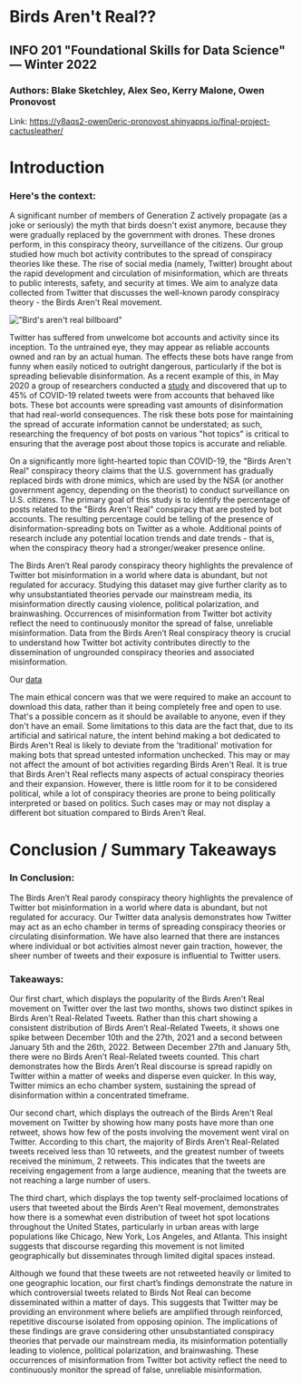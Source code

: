 # Birds Aren't Real??
## INFO 201 "Foundational Skills for Data Science" — Winter 2022

### Authors: Blake Sketchley, Alex Seo, Kerry Malone, Owen Pronovost

Link: https://y8aqs2-owen0eric-pronovost.shinyapps.io/final-project-cactusleather/ 

# Introduction

### Here's the context: 
A significant number of members of Generation Z actively propagate (as a joke or seriously) the myth that birds doesn't exist anymore, because they were gradually replaced by the government with drones. These drones perform, in this conspiracy theory, surveillance of the citizens. Our group studied how much bot activity contributes to the spread of conspiracy theories like these. The rise of social media (namely, Twitter) brought about the rapid development and circulation of misinformation, which are threats to public interests, safety, and security at times. We aim to analyze data collected from Twitter that discusses the well-known parody conspiracy theory - the Birds Aren't Real movement.

!["Bird's aren't real billboard"](https://religion.ua.edu/blog/wp-content/uploads/sites/2/2022/02/billboard-BAR.jpeg)

Twitter has suffered from unwelcome bot accounts and activity since its inception. To the untrained eye, they may appear as reliable accounts owned and ran by an actual human. The effects these bots have range from funny when easily noticed to outright dangerous, particularly if the bot is spreading believable disinformation. As a recent example of this, in May 2020 a group of researchers conducted a [study](https://www.npr.org/sections/coronavirus-live-updates/2020/05/20/859814085/researchers-nearly-half-of-accounts-tweeting-about-coronavirus-are-likely-bots) and discovered that up to 45% of COVID-19 related tweets were from accounts that behaved like bots. These bot accounts were spreading vast amounts of disinformation that had real-world consequences. The risk these bots pose for maintaining the spread of accurate information cannot be understated; as such, researching the frequency of bot posts on various "hot topics" is critical to ensuring that the average post about those topics is accurate and reliable.

On a significantly more light-hearted topic than COVID-19, the "Birds Aren't Real" conspiracy theory claims that the U.S. government has gradually replaced birds with drone mimics, which are used by the NSA (or another government agency, depending on the theorist) to conduct surveillance on U.S. citizens. The primary goal of this study is to identify the percentage of posts related to the "Birds Aren't Real" conspiracy that are posted by bot accounts. The resulting percentage could be telling of the presence of disinformation-spreading bots on Twitter as a whole. Additional points of research include any potential location trends and date trends - that is, when the conspiracy theory had a stronger/weaker presence online.

The Birds Aren’t Real parody conspiracy theory highlights the prevalence of Twitter bot misinformation in a world where data is abundant, but not regulated for accuracy. Studying this dataset may give further clarity as to why unsubstantiated theories pervade our mainstream media, its misinformation directly causing violence, political polarization, and brainwashing. Occurrences of misinformation from Twitter bot activity reflect the need to continuously monitor the spread of false, unreliable misinformation. Data from the Birds Aren’t Real conspiracy theory is crucial to understand how Twitter bot activity contributes directly to the dissemination of ungrounded conspiracy theories and associated misinformation.

Our [data](https://www.kaggle.com/gpreda/birds-arent-real-on-twitter-either)

The main ethical concern was that we were required to make an account to download this data, rather than it being completely free and open to use. That's a possible concern as it should be available to anyone, even if they don't have an email. Some limitations to this data are the fact that, due to its artificial and satirical nature, the intent behind making a bot dedicated to Birds Aren't Real is likely to deviate from the 'traditional' motivation for making bots that spread untested information unchecked. This may or may not affect the amount of bot activities regarding Birds Aren't Real. It is true that Birds Aren't Real reflects many aspects of actual conspiracy theories and their expansion. However, there is little room for it to be considered political, while a lot of conspiracy theories are prone to being politically interpreted or based on politics. Such cases may or may not display a different bot situation compared to Birds Aren't Real.

# Conclusion / Summary Takeaways

### In Conclusion:

The Birds Aren’t Real parody conspiracy theory highlights the prevalence of Twitter bot misinformation in a world where data is abundant, but not regulated for accuracy. Our Twitter data analysis demonstrates how Twitter may act as an echo chamber in terms of spreading conspiracy theories or circulating disinformation. We have also learned that there are instances where individual or bot activities almost never gain traction, however, the sheer number of tweets and their exposure is influential to Twitter users.

### Takeaways:

Our first chart, which displays the popularity of the Birds Aren't Real movement on Twitter over the last two months, shows two distinct spikes in Birds Aren’t Real-Related Tweets. Rather than this chart showing a consistent distribution of Birds Aren’t Real-Related Tweets, it shows one spike between December 10th and the 27th, 2021 and a second between January 5th and the 26th, 2022. Between December 27th and January 5th, there were no Birds Aren’t Real-Related tweets counted. This chart demonstrates how the Birds Aren’t Real discourse is spread rapidly on Twitter within a matter of weeks and disperse even quicker. In this way, Twitter mimics an echo chamber system, sustaining the spread of disinformation within a concentrated timeframe.

Our second chart, which displays the outreach of the Birds Aren't Real movement on Twitter by showing how many posts have more than one retweet, shows how few of the posts involving the movement went viral on Twitter. According to this chart, the majority of Birds Aren’t Real-Related tweets received less than 10 retweets, and the greatest number of tweets received the minimum, 2 retweets. This indicates that the tweets are receiving engagement from a large audience, meaning that the tweets are not reaching a large number of users.

The third chart, which displays the top twenty self-proclaimed locations of users that tweeted about the Birds Aren't Real movement, demonstrates how there is a somewhat even distribution of tweet hot spot locations throughout the United States, particularly in urban areas with large populations like Chicago, New York, Los Angeles, and Atlanta. This insight suggests that discourse regarding this movement is not limited geographically but disseminates through limited digital spaces instead.

Although we found that these tweets are not retweeted heavily or limited to one geographic location, our first chart’s findings demonstrate the nature in which controversial tweets related to Birds Not Real can become disseminated within a matter of days. This suggests that Twitter may be providing an environment where beliefs are amplified through reinforced, repetitive discourse isolated from opposing opinion. The implications of these findings are grave considering other unsubstantiated conspiracy theories that pervade our mainstream media, its misinformation potentially leading to violence, political polarization, and brainwashing. These occurrences of misinformation from Twitter bot activity reflect the need to continuously monitor the spread of false, unreliable misinformation.




